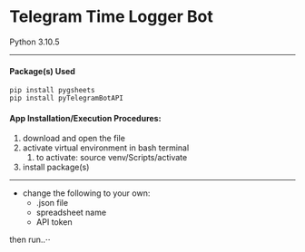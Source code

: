# Telegram Time Logger Bot
Python 3.10.5
- - - - 

#### Package(s) Used

    pip install pygsheets
    pip install pyTelegramBotAPI
    
#### App Installation/Execution Procedures:
1. download and open the file
2. activate virtual environment in bash terminal
    1. to activate: source venv/Scripts/activate
3. install package(s)

- - - - 
* change the following to your own:
    * .json file
    * spreadsheet name
    * API token 
   
then run..⋅⋅
